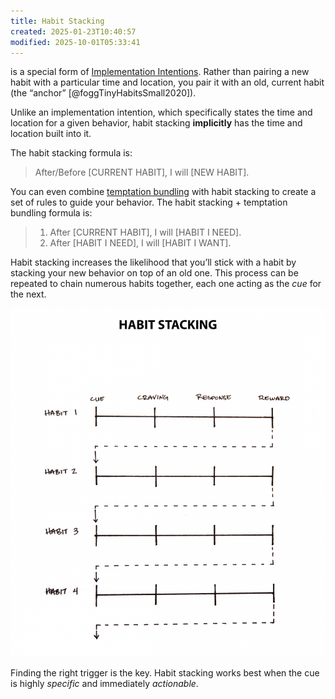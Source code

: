 ```yaml
---
title: Habit Stacking
created: 2025-01-23T10:40:57
modified: 2025-10-01T05:33:41
---
```


is a special form of [Implementation Intentions](implementation-intentions.md). Rather than pairing a new habit with a particular time and location, you pair it with an old, current habit (the “anchor” [@foggTinyHabitsSmall2020]).

Unlike an implementation intention, which specifically states the time and location for a given behavior, habit stacking **implicitly** has the time and location built into it.

The habit stacking formula is:

> After/Before [CURRENT HABIT], I will [NEW HABIT].

You can even combine [temptation bundling](temptation-bundling.md) with habit stacking to create a set of rules to guide your behavior. The habit stacking + temptation bundling formula is:

> 1. After [CURRENT HABIT], I will [HABIT I NEED].
> 2. After [HABIT I NEED], I will [HABIT I WANT].

Habit stacking increases the likelihood that you’ll stick with a habit by stacking your new behavior on top of an old one. This process can be repeated to chain numerous habits together, each one acting as the _cue_ for the next.

![](../_attachments/97bd9eeee18cdf76f9f4c4a1e46a3c63.png)

Finding the right trigger is the key. Habit stacking works best when the cue is highly _specific_ and immediately _actionable_.
